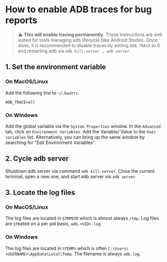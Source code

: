 # How to enable ADB traces for bug reports

> :warning: **This will enable tracing permanently**. These instructions are
 well suited for tools managing adb lifecycle (like Android Studio).
Once done, it is recommended to disable traces by setting `ADB_TRACE` to 0 and
restarting adb via `adb kill-server ; adb server`.

## 1. Set the environment variable

### On MacOS/Linux

Add the following line to `~/.bashrc`.

```
ADB_TRACE=all
```

### On Windows

Add the global variable via the `System Properties` window.
In the `Advanced` tab, click on `Environment Variables`. Add the Variable/
Value to the `User variables` list. Alternatively, you can bring up the same
window by searching for "Edit Environment Variables".

## 2. Cycle adb server

Shutdown adb server via command `adb kill-server`. Close the current terminal,
open a new one, and start adb server via `adb server`.

## 3. Locate the log files

### On MacOS/Linux

The log files are located in `$TMPDIR` which is almost always `/tmp`. Log files
are created on a per pid basis, `adb.<UID>.log`.

### On Windows

The log files are located in `%TEMP%` which is often `C:\Users\<USERNAME>\AppData\Local\Temp`.
The filename is always `adb.log`.
